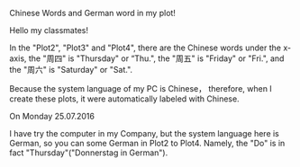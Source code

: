 Chinese Words and German word in my plot!

Hello my classmates!

In the "Plot2", "Plot3" and "Plot4",  there are the Chinese words under
the x-axis, the "周四" is "Thursday" or “Thu.", the "周五" is "Friday" or "Fri.", and the "周六" is "Saturday" or "Sat.".

Because the system language of my PC is Chinese， therefore, when I
create these plots, it were automatically labeled with Chinese. 

On Monday 25.07.2016

I have try the computer in my Company, but the system language here is German, so you can some German in Plot2 to Plot4. 
Namely, the "Do" is in fact "Thursday"("Donnerstag in German").
